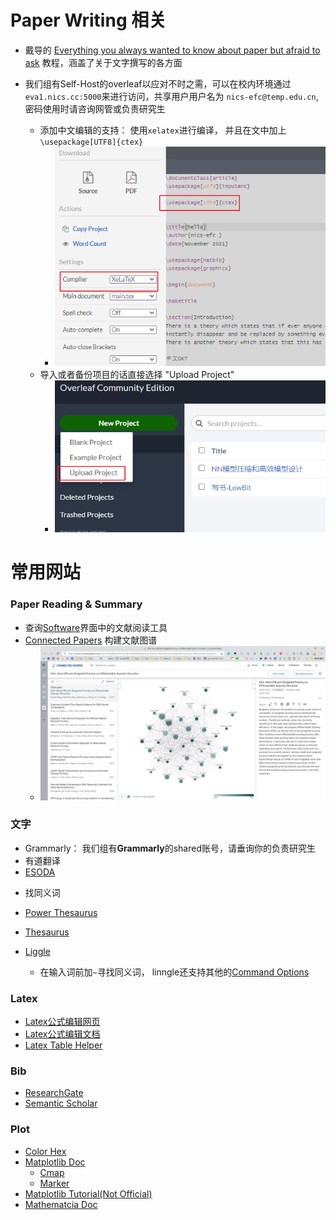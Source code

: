 # Paper Writing 相关

- 戴导的 [Everything you always wanted to know about paper but afraid to ask](https://www.bilibili.com/video/BV1bQ4y1q79a?share_source=copy_web) 教程，涵盖了关于文字撰写的各方面

- 我们组有Self-Host的overleaf以应对不时之需，可以在校内环境通过 `eva1.nics.cc:5000`来进行访问，共享用户用户名为 `nics-efc@temp.edu.cn`, 密码使用时请咨询网管或负责研究生
  - 添加中文编辑的支持： 使用`xelatex`进行编译， 并且在文中加上 `\usepackage[UTF8]{ctex}`
    - ![](https://github.com/A-suozhang/MyPicBed/raw/master//img/20211124195208.png)
  - 导入或者备份项目的话直接选择 "Upload Project"
    - ![](https://github.com/A-suozhang/MyPicBed/raw/master//img/20211125152750.png)


# 常用网站

### Paper Reading & Summary

- 查询[Software](./software.md)界面中的文献阅读工具
- [Connected Papers](https://www.connectedpapers.com/) 构建文献图谱
  - ![](https://github.com/A-suozhang/MyPicBed/raw/master//img/20211130102952.png)


### 文字

* Grammarly： 我们组有**Grammarly**的shared账号，请垂询你的负责研究生
* 有道翻译
* [ESODA](http://www.esoda.org/)

-  找同义词
  * [Power Thesaurus](https://www.synonym.com/synonyms/)

  * [Thesaurus](https://www.thesaurus.com/browse/optimize?s=t)

  * [Liggle](https://linggle.com/)
    - 在输入词前加`~`寻找同义词， linngle还支持其他的[Command Options](https://linggle.com/help/)

### Latex

- [Latex公式编辑网页](https://www.latexlive.com/)
- [Latex公式编辑文档](https://www.latexlive.com/help)
- [Latex Table Helper](https://www.tablesgenerator.com/#)


### Bib
* [ResearchGate](https://www.researchgate.net/?_sg=9D8JkWoEvbx5lKepanzgM0bx2GcheNWitXm5LIwKovHl43ewI72-pQS0vPCyRAmRJA37PppxLEoD)
* [Semantic Scholar](https://www.semanticscholar.org/)


### Plot

* [Color Hex](https://www.color-hex.com/)
* [Matplotlib Doc](https://matplotlib.org/contents.html)
  * [Cmap](https://matplotlib.org/3.1.1/tutorials/colors/colormaps.html)
  * [Marker](https://matplotlib.org/3.1.1/api/markers_api.html#module-matplotlib.markers)
* [Matplotlib Tutorial(Not Official)](https://riptutorial.com/matplotlib/)
* [Mathematcia Doc](https://reference.wolfram.com/language/)


